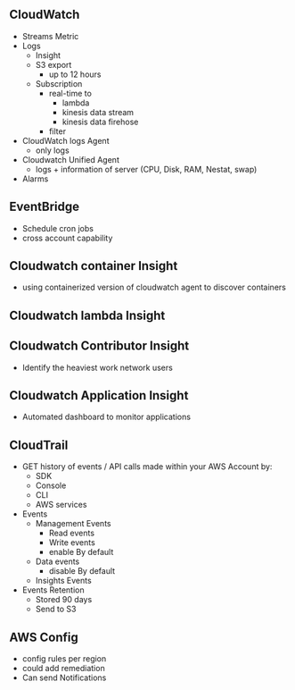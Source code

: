 CloudWatch
-
- Streams Metric
- Logs
  - Insight
  - S3 export
    - up to 12 hours
  - Subscription
    - real-time to
      - lambda
      - kinesis data stream
      - kinesis data firehose
    - filter
- CloudWatch logs Agent
  - only logs
- Cloudwatch Unified Agent
  - logs + information of server (CPU, Disk, RAM, Nestat, swap)
- Alarms

EventBridge
-
- Schedule cron jobs
- cross account capability

Cloudwatch container Insight
-
- using containerized version of cloudwatch agent to discover containers

Cloudwatch lambda Insight
-

Cloudwatch Contributor Insight
-
- Identify the heaviest work network users

Cloudwatch Application Insight
-
- Automated dashboard to monitor applications

CloudTrail
-
- GET history of events / API calls made within your AWS Account by:
  - SDK
  - Console
  - CLI
  - AWS services
- Events
  - Management Events
    - Read events
    - Write events
    - enable By default
  - Data events
    - disable By default
  - Insights Events
- Events Retention
  - Stored 90 days
  - Send to S3

AWS Config
-
- config rules per region
- could add remediation
- Can send Notifications